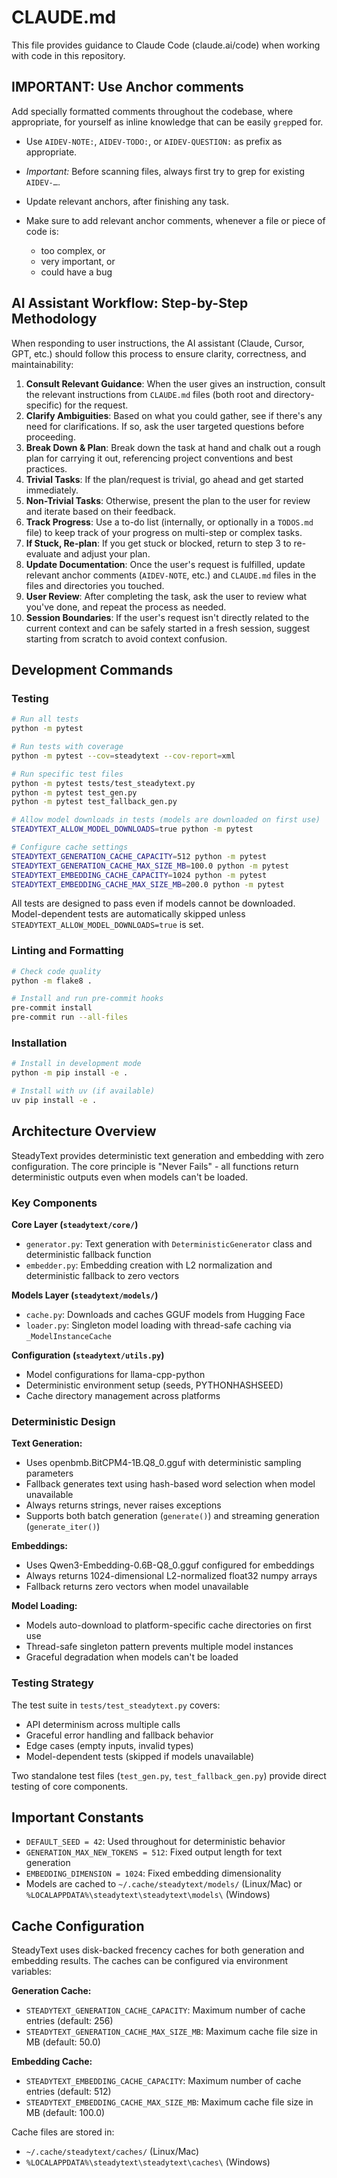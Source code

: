 # CLAUDE.md

This file provides guidance to Claude Code (claude.ai/code) when working with code in this repository.

## IMPORTANT: Use Anchor comments

Add specially formatted comments throughout the codebase, where appropriate, for yourself as inline knowledge that can be easily `grep`ped for.

- Use `AIDEV-NOTE:`, `AIDEV-TODO:`, or `AIDEV-QUESTION:` as prefix as appropriate.

- *Important:* Before scanning files, always first try to grep for existing `AIDEV-…`.

- Update relevant anchors, after finishing any task.

- Make sure to add relevant anchor comments, whenever a file or piece of code is:

  * too complex, or
  * very important, or
  * could have a bug

## AI Assistant Workflow: Step-by-Step Methodology

When responding to user instructions, the AI assistant (Claude, Cursor, GPT, etc.) should follow this process to ensure clarity, correctness, and maintainability:

1. **Consult Relevant Guidance**: When the user gives an instruction, consult the relevant instructions from `CLAUDE.md` files (both root and directory-specific) for the request.
2. **Clarify Ambiguities**: Based on what you could gather, see if there's any need for clarifications. If so, ask the user targeted questions before proceeding.
3. **Break Down & Plan**: Break down the task at hand and chalk out a rough plan for carrying it out, referencing project conventions and best practices.
4. **Trivial Tasks**: If the plan/request is trivial, go ahead and get started immediately.
5. **Non-Trivial Tasks**: Otherwise, present the plan to the user for review and iterate based on their feedback.
6. **Track Progress**: Use a to-do list (internally, or optionally in a `TODOS.md` file) to keep track of your progress on multi-step or complex tasks.
7. **If Stuck, Re-plan**: If you get stuck or blocked, return to step 3 to re-evaluate and adjust your plan.
8. **Update Documentation**: Once the user's request is fulfilled, update relevant anchor comments (`AIDEV-NOTE`, etc.) and `CLAUDE.md` files in the files and directories you touched.
9. **User Review**: After completing the task, ask the user to review what you've done, and repeat the process as needed.
10. **Session Boundaries**: If the user's request isn't directly related to the current context and can be safely started in a fresh session, suggest starting from scratch to avoid context confusion.


## Development Commands

### Testing
```bash
# Run all tests
python -m pytest

# Run tests with coverage
python -m pytest --cov=steadytext --cov-report=xml

# Run specific test files
python -m pytest tests/test_steadytext.py
python -m pytest test_gen.py
python -m pytest test_fallback_gen.py

# Allow model downloads in tests (models are downloaded on first use)
STEADYTEXT_ALLOW_MODEL_DOWNLOADS=true python -m pytest

# Configure cache settings
STEADYTEXT_GENERATION_CACHE_CAPACITY=512 python -m pytest
STEADYTEXT_GENERATION_CACHE_MAX_SIZE_MB=100.0 python -m pytest
STEADYTEXT_EMBEDDING_CACHE_CAPACITY=1024 python -m pytest
STEADYTEXT_EMBEDDING_CACHE_MAX_SIZE_MB=200.0 python -m pytest
```

All tests are designed to pass even if models cannot be downloaded. Model-dependent tests are automatically skipped unless `STEADYTEXT_ALLOW_MODEL_DOWNLOADS=true` is set.

### Linting and Formatting
```bash
# Check code quality
python -m flake8 .

# Install and run pre-commit hooks
pre-commit install
pre-commit run --all-files
```

### Installation
```bash
# Install in development mode
python -m pip install -e .

# Install with uv (if available)
uv pip install -e .
```

## Architecture Overview

SteadyText provides deterministic text generation and embedding with zero configuration. The core principle is "Never Fails" - all functions return deterministic outputs even when models can't be loaded.

### Key Components

**Core Layer (`steadytext/core/`)**
- `generator.py`: Text generation with `DeterministicGenerator` class and deterministic fallback function
- `embedder.py`: Embedding creation with L2 normalization and deterministic fallback to zero vectors

**Models Layer (`steadytext/models/`)**
- `cache.py`: Downloads and caches GGUF models from Hugging Face
- `loader.py`: Singleton model loading with thread-safe caching via `_ModelInstanceCache`

**Configuration (`steadytext/utils.py`)**
- Model configurations for llama-cpp-python
- Deterministic environment setup (seeds, PYTHONHASHSEED)
- Cache directory management across platforms

### Deterministic Design

**Text Generation:**
- Uses openbmb.BitCPM4-1B.Q8_0.gguf with deterministic sampling parameters
- Fallback generates text using hash-based word selection when model unavailable
- Always returns strings, never raises exceptions
- Supports both batch generation (`generate()`) and streaming generation (`generate_iter()`)

**Embeddings:**
- Uses Qwen3-Embedding-0.6B-Q8_0.gguf configured for embeddings
- Always returns 1024-dimensional L2-normalized float32 numpy arrays
- Fallback returns zero vectors when model unavailable

**Model Loading:**
- Models auto-download to platform-specific cache directories on first use
- Thread-safe singleton pattern prevents multiple model instances
- Graceful degradation when models can't be loaded

### Testing Strategy

The test suite in `tests/test_steadytext.py` covers:
- API determinism across multiple calls
- Graceful error handling and fallback behavior
- Edge cases (empty inputs, invalid types)
- Model-dependent tests (skipped if models unavailable)

Two standalone test files (`test_gen.py`, `test_fallback_gen.py`) provide direct testing of core components.

## Important Constants

- `DEFAULT_SEED = 42`: Used throughout for deterministic behavior
- `GENERATION_MAX_NEW_TOKENS = 512`: Fixed output length for text generation
- `EMBEDDING_DIMENSION = 1024`: Fixed embedding dimensionality
- Models are cached to `~/.cache/steadytext/models/` (Linux/Mac) or `%LOCALAPPDATA%\steadytext\steadytext\models\` (Windows)

## Cache Configuration

SteadyText uses disk-backed frecency caches for both generation and embedding results. The caches can be configured via environment variables:

**Generation Cache:**
- `STEADYTEXT_GENERATION_CACHE_CAPACITY`: Maximum number of cache entries (default: 256)
- `STEADYTEXT_GENERATION_CACHE_MAX_SIZE_MB`: Maximum cache file size in MB (default: 50.0)

**Embedding Cache:**
- `STEADYTEXT_EMBEDDING_CACHE_CAPACITY`: Maximum number of cache entries (default: 512)
- `STEADYTEXT_EMBEDDING_CACHE_MAX_SIZE_MB`: Maximum cache file size in MB (default: 100.0)

Cache files are stored in:
- `~/.cache/steadytext/caches/` (Linux/Mac)
- `%LOCALAPPDATA%\steadytext\steadytext\caches\` (Windows)
